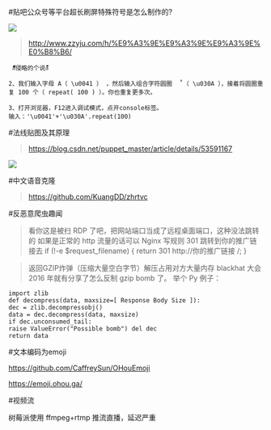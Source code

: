 #贴吧公众号等平台超长刷屏特殊符号是怎么制作的?

![](/pics/screencapture-oicqzone-pc-2020061024958-html-2020-11-24-13_41_35.png)


>http://www.zzyju.com/h/%E9%A3%9E%E9%A3%9E%E9%A3%9E%E0%B8%B6/

```
 ส็็็็็็็็็็็็็็็็็็็็็็็็็็็็็็็็็็็็็็็็็็็็็็็็็็็็็็็็็侵略的个说ส้้้้้้้้้้้้้้้้้้้้้้้้้้้้้้้้้้้้้้้้้้้้้้้้้้้้้้้้้
```

```
2、我们输入字母 A（ \u0041 ） ，然后输入组合字符圆圈  ̊ （ \u030A ），接着将圆圈重复 100 个（ repeat( 100 ) ）。你也重复更多次。
 
3、打开浏览器，F12进入调试模式，点开console标签。
输入：'\u0041'+'\u030A'.repeat(100)

```



#法线贴图及其原理

>https://blog.csdn.net/puppet_master/article/details/53591167

![](/pics/screencapture-blog-csdn-net-puppet-master-article-details-53591167-2020-11-24-14_06_09.png)



#中文语音克隆

>https://github.com/KuangDD/zhrtvc



#反恶意爬虫趣闻

>看你这是被扫 RDP 了吧，把网站端口当成了远程桌面端口，这种没法跳转的
如果是正常的 http 流量的话可以 Nginx 写规则 301 跳转到你的推广链接去
if (!-e $request_filename) {
return 301 http://你的推广链接 /;
}

>返回GZIP炸弹（压缩大量空白字节）解压占用对方大量内存
blackhat 大会 2016 年就有分享了怎么反制 gzip bomb 了。
举个 Py 例子：
```
import zlib
def decompress(data, maxsize=[ Response Body Size ]):
dec = zlib.decompressobj()
data = dec.decompress(data, maxsize)
if dec.unconsumed_tail:
raise ValueError("Possible bomb") del dec
return data
```



#文本编码为emoji

https://github.com/CaffreySun/OHouEmoji

https://emoji.ohou.ga/





#视频流

树莓派使用 ffmpeg+rtmp 推流直播，延迟严重